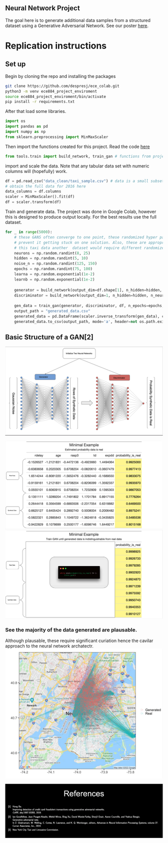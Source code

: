 ## Neural Network Project

The goal here is to generate additional data samples from a structured dataset using a Generative Adversarial Network. See our poster [here](https://github.com/despresj/ece_colab/blob/main/poster/project_poster.pdf).

# Replication instructions

## Set up

Begin by cloning the repo and installing the packages

```zsh
git clone https://github.com/despresj/ece_colab.git
python3 -m venv ece884_project_enviroment
source ece884_project_enviroment/bin/activate
pip install -r requirements.txt
```

After that load some libraries.

```python
import os
import pandas as pd
import numpy as np
from sklearn.preprocessing import MinMaxScaler
```

Then import the functions created for this project. Read the code [here](https://github.com/despresj/ece_colab/blob/main/tools/train.py)

```python
from tools.train import build_network, train_gan # functions from project
```

import and scale the data. Note that any tabular data set with numeric columns will (hopefully) work. 

```python
df = pd.read_csv("data_clean/taxi_sample.csv") # data is a small subset of the full nyc taxi data
# obtain the full data for 2016 here
data_columns = df.columns
scaler = MinMaxScaler().fit(df)
df = scaler.transform(df)
```

Train and generate data. The project was done in Google Colab, however this is designed to produce output locally. For the best results use the full dataset.

```python
for _ in range(5000):
    # these GANS often converge to one point, these randomized hyper parameters
    # prevent it getting stuck on one solution. Also, these are appropriate for 
    # this taxi data another  dataset would require different randomized archatecture
    neurons = np.random.randint(8, 25)
    hidden = np.random.randint(5, 10)
    noise_n = np.random.randint(125, 150)
    epochs = np.random.randint(75, 100)
    learna = np.random.exponential(1e-2)
    learnb = np.random.exponential(1e-2)

    generator = build_network(output_dim=df.shape[1], n_hidden=hidden, n_neurons=neurons, learning_rate=learna)
    discriminator = build_network(output_dim=1, n_hidden=hidden, n_neurons=neurons, learning_rate=learnb) 
    
    gen_data = train_gan(generator, discriminator, df, n_epochs=epochs, n_noise=noise_n)
    output_path = "generated_data.csv"
    generated_data = pd.DataFrame(scaler.inverse_transform(gen_data), columns=data_columns) 
    generated_data.to_csv(output_path, mode='a', header=not os.path.exists(output_path), index=False)
```

## Basic Structure of a GAN[2]
![](pics/nn.png)


![](pics/example.png)
![](pics/example1.png)

### See the majority of the data generated are plausable.

Although plausable, these require significant curiation hence the cavilar approach to the neural network archatectr.
![](pics/result.png)


![](pics/ref.png)
